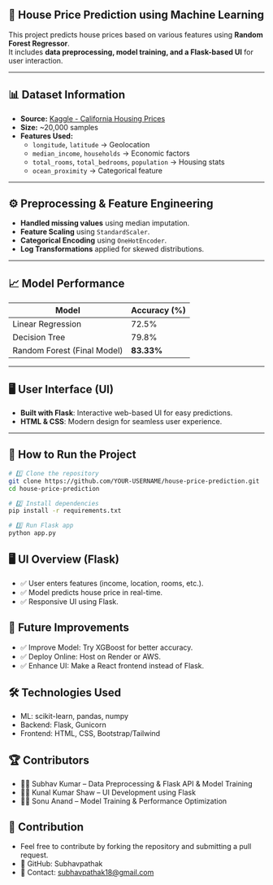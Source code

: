 ## 🏡 House Price Prediction using Machine Learning

This project predicts house prices based on various features using **Random Forest Regressor**.  
It includes **data preprocessing, model training, and a Flask-based UI** for user interaction.  

---

## 📊 Dataset Information
- **Source:** [Kaggle - California Housing Prices](https://www.kaggle.com/datasets)  
- **Size:** ~20,000 samples  
- **Features Used:**
  - `longitude`, `latitude` → Geolocation  
  - `median_income`, `households` → Economic factors  
  - `total_rooms`, `total_bedrooms`, `population` → Housing stats  
  - `ocean_proximity` → Categorical feature  

---

## ⚙️ Preprocessing & Feature Engineering
- **Handled missing values** using median imputation.
- **Feature Scaling** using `StandardScaler`.
- **Categorical Encoding** using `OneHotEncoder`.
- **Log Transformations** applied for skewed distributions.

---

## 📈 Model Performance
| Model                 | Accuracy (%) |
|----------------------|-------------|
| Linear Regression   | 72.5%       |
| Decision Tree       | 79.8%       |
| Random Forest (Final Model) | **83.33%** |

---

## 🖥️ User Interface (UI)
- **Built with Flask**: Interactive web-based UI for easy predictions.
- **HTML & CSS**: Modern design for seamless user experience.

---

## 🚀 How to Run the Project
```bash
# 1️⃣ Clone the repository
git clone https://github.com/YOUR-USERNAME/house-price-prediction.git
cd house-price-prediction

# 2️⃣ Install dependencies
pip install -r requirements.txt

# 3️⃣ Run Flask app
python app.py
```

## 🖥️ UI Overview (Flask)
- ✅ User enters features (income, location, rooms, etc.).
- ✅ Model predicts house price in real-time.
- ✅ Responsive UI using Flask.

## 🔧 Future Improvements
- ✅ Improve Model: Try XGBoost for better accuracy.
- ✅ Deploy Online: Host on Render or AWS.
- ✅ Enhance UI: Make a React frontend instead of Flask.

## 🛠 Technologies Used
- ML: scikit-learn, pandas, numpy
- Backend: Flask, Gunicorn
- Frontend: HTML, CSS, Bootstrap/Tailwind
## 🏆 Contributors
- 👨‍💻 Subhav Kumar – Data Preprocessing & Flask API & Model Training 
- 👨‍💻 Kunal Kumar Shaw – UI Development using Flask
- 👨‍💻 Sonu Anand – Model Training & Performance Optimization

## 🤝 Contribution
- Feel free to contribute by forking the repository and submitting a pull request.
- 🔗 GitHub: Subhavpathak
- 📧 Contact: subhavpathak18@gmail.com

